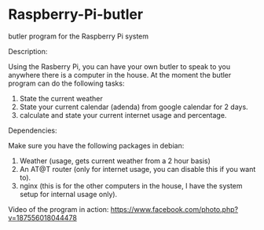 Raspberry-Pi-butler
===================

butler program for the Raspberry Pi system

Description:

Using the Rasberry Pi, you can have your own butler to speak to you anywhere there is a computer in the house. 
At the moment the butler program can do the following tasks:

1) State the current weather 
2) State your current calendar (adenda) from google calendar for 2 days.
3) calculate and state your current internet usage and percentage.

Dependencies: 

Make sure you have the following packages in debian: 
1) Weather (usage, gets current weather from a 2 hour basis) 
2) An AT@T router (only for internet usage, you can disable this if you want to). 
3) nginx (this is for the other computers in the house, I have the system setup for internal usage only).

Video of the program in action: 
https://www.facebook.com/photo.php?v=187556018044478